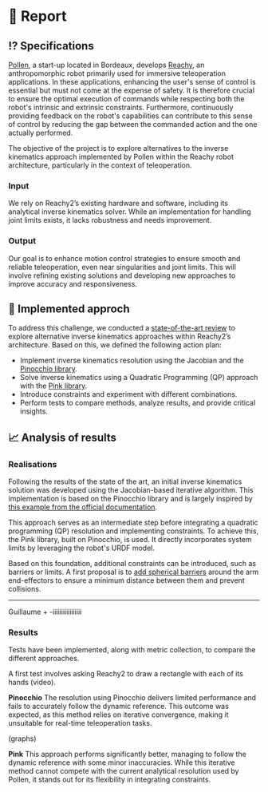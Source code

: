 

# 📖 Report

## ⁉️ Specifications

[Pollen](https://www.pollen-robotics.com/), a start-up located in Bordeaux, develops [Reachy](https://github.com/pollen-robotics), an anthropomorphic robot primarily used for immersive teleoperation applications. In these applications, enhancing the user's sense of control is essential but must not come at the expense of safety. It is therefore crucial to ensure the optimal execution of commands while respecting both the robot's intrinsic and extrinsic constraints. Furthermore, continuously providing feedback on the robot's capabilities can contribute to this sense of control by reducing the gap between the commanded action and the one actually performed.  

The objective of the project is to explore alternatives to the inverse kinematics approach implemented by Pollen within the Reachy robot architecture, particularly in the context of teleoperation.

### Input
We rely on Reachy2’s existing hardware and software, including its analytical inverse kinematics solver. While an implementation for handling joint limits exists, it lacks robustness and needs improvement.

### Output
Our goal is to enhance motion control strategies to ensure smooth and reliable teleoperation, even near singularities and joint limits. This will involve refining existing solutions and developing new approaches to improve accuracy and responsiveness.

## 🔎 Implemented approch

To address this challenge, we conducted a [state-of-the-art review](docs/bibliography/etat_de_l_art.pdf) to explore alternative inverse kinematics approaches within Reachy2’s architecture. Based on this, we defined the following action plan:

* Implement inverse kinematics resolution using the Jacobian and the [Pinocchio library](https://github.com/stack-of-tasks/pinocchio).
* Solve inverse kinematics using a Quadratic Programming (QP) approach with the [Pink library](https://github.com/stephane-caron/pink).
* Introduce constraints and experiment with different combinations.
* Perform tests to compare methods, analyze results, and provide critical insights.

## 📈 Analysis of results

### Realisations 

Following the results of the state of the art, an initial inverse kinematics solution was developed using the Jacobian-based iterative algorithm. This implementation is based on the Pinocchio library and is largely inspired by [this example from the official documentation](https://gepettoweb.laas.fr/doc/stack-of-tasks/pinocchio/master/doxygen-html/md_doc_b_examples_d_inverse_kinematics.html).

This approach serves as an intermediate step before integrating a quadratic programming (QP) resolution and implementing constraints. To achieve this, the Pink library, built on Pinocchio, is used. It directly incorporates system limits by leveraging the robot's URDF model.

Based on this foundation, additional constraints can be introduced, such as barriers or limits. A first proposal is to [add spherical barriers](https://stephane-caron.github.io/pink/barriers.html#module-pink.barriers.body_spherical_barrier) around the arm end-effectors to ensure a minimum distance between them and prevent collisions.

-----------
Guillaume + 
-iiiiiiiiiiiiiiiii

### Results

Tests have been implemented, along with metric collection, to compare the different approaches.

A first test involves asking Reachy2 to draw a rectangle with each of its hands (video).

**Pinocchio**
The resolution using Pinocchio delivers limited performance and fails to accurately follow the dynamic reference. This outcome was expected, as this method relies on iterative convergence, making it unsuitable for real-time teleoperation tasks.

(graphs)

**Pink**
This approach performs significantly better, managing to follow the dynamic reference with some minor inaccuracies. While this iterative method cannot compete with the current analytical resolution used by Pollen, it stands out for its flexibility in integrating constraints.
